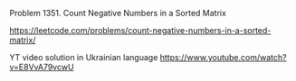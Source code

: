 Problem 1351. Count Negative Numbers in a Sorted Matrix

https://leetcode.com/problems/count-negative-numbers-in-a-sorted-matrix/

YT video solution in Ukrainian language https://www.youtube.com/watch?v=E8VvA79vcwU